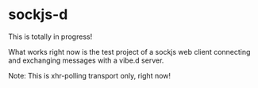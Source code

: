 sockjs-d
========


This is totally in progress!

What works right now is the test project of a sockjs web client connecting and exchanging messages with a vibe.d server.

Note:
This is xhr-polling transport only, right now!